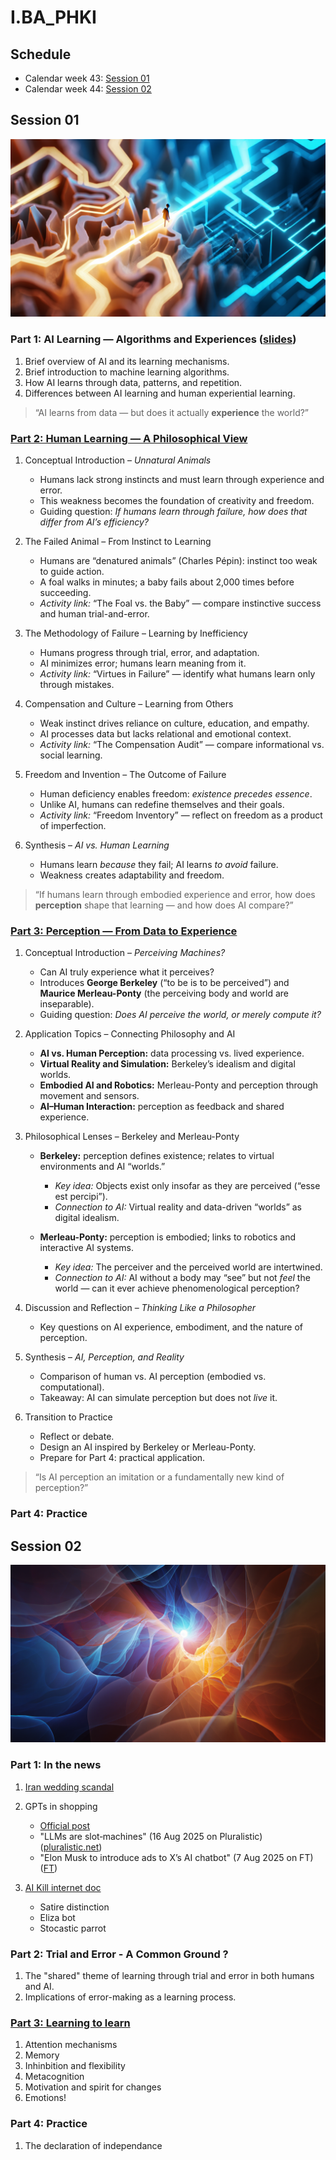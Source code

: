 # I.BA_PHKI

## Schedule

- Calendar week 43: [Session 01](#session-01)
- Calendar week 44: [Session 02](#session-02)

## Session 01

![Session 01 image](./assets/session01_01.png)

### Part 1: AI Learning — Algorithms and Experiences ([slides](/slides/session01.html))

1. Brief overview of AI and its learning mechanisms.
2. Brief introduction to machine learning algorithms.
3. How AI learns through data, patterns, and repetition.
4. Differences between AI learning and human experiential learning.

> “AI learns from data — but does it actually **experience** the world?”

### [Part 2: Human Learning — A Philosophical View](./content/session01_02.md)

1. Conceptual Introduction – _Unnatural Animals_

   - Humans lack strong instincts and must learn through experience and error.
   - This weakness becomes the foundation of creativity and freedom.
   - Guiding question: _If humans learn through failure, how does that differ from AI’s efficiency?_

2. The Failed Animal – From Instinct to Learning

   - Humans are “denatured animals” (Charles Pépin): instinct too weak to guide action.
   - A foal walks in minutes; a baby fails about 2,000 times before succeeding.
   - _Activity link:_ “The Foal vs. the Baby” — compare instinctive success and human trial-and-error.

3. The Methodology of Failure – Learning by Inefficiency

   - Humans progress through trial, error, and adaptation.
   - AI minimizes error; humans learn meaning from it.
   - _Activity link:_ “Virtues in Failure” — identify what humans learn only through mistakes.

4. Compensation and Culture – Learning from Others

   - Weak instinct drives reliance on culture, education, and empathy.
   - AI processes data but lacks relational and emotional context.
   - _Activity link:_ “The Compensation Audit” — compare informational vs. social learning.

5. Freedom and Invention – The Outcome of Failure

   - Human deficiency enables freedom: _existence precedes essence_.
   - Unlike AI, humans can redefine themselves and their goals.
   - _Activity link:_ “Freedom Inventory” — reflect on freedom as a product of imperfection.

6. Synthesis – _AI vs. Human Learning_

   - Humans learn _because_ they fail; AI learns _to avoid_ failure.
   - Weakness creates adaptability and freedom.

> “If humans learn through embodied experience and error, how does **perception** shape that learning — and how does AI compare?”

### [Part 3: Perception — From Data to Experience](./content/session01_03.md)

1. Conceptual Introduction – _Perceiving Machines?_

   - Can AI truly experience what it perceives?
   - Introduces **George Berkeley** (“to be is to be perceived”) and **Maurice Merleau-Ponty** (the perceiving body and world are inseparable).
   - Guiding question: _Does AI perceive the world, or merely compute it?_

2. Application Topics – Connecting Philosophy and AI

   - **AI vs. Human Perception:** data processing vs. lived experience.
   - **Virtual Reality and Simulation:** Berkeley’s idealism and digital worlds.
   - **Embodied AI and Robotics:** Merleau-Ponty and perception through movement and sensors.
   - **AI–Human Interaction:** perception as feedback and shared experience.

3. Philosophical Lenses – Berkeley and Merleau-Ponty

   - **Berkeley:** perception defines existence; relates to virtual environments and AI “worlds.”

     - _Key idea:_ Objects exist only insofar as they are perceived (“esse est percipi”).
     - _Connection to AI:_ Virtual reality and data-driven “worlds” as digital idealism.

   - **Merleau-Ponty:** perception is embodied; links to robotics and interactive AI systems.

     - _Key idea:_ The perceiver and the perceived world are intertwined.
     - _Connection to AI:_ AI without a body may “see” but not _feel_ the world — can it ever achieve phenomenological perception?

4. Discussion and Reflection – _Thinking Like a Philosopher_

   - Key questions on AI experience, embodiment, and the nature of perception.

5. Synthesis – _AI, Perception, and Reality_

   - Comparison of human vs. AI perception (embodied vs. computational).
   - Takeaway: AI can simulate perception but does not _live_ it.

6. Transition to Practice

   - Reflect or debate.
   - Design an AI inspired by Berkeley or Merleau-Ponty.
   - Prepare for Part 4: practical application.

> “Is AI perception an imitation or a fundamentally new kind of perception?”

### Part 4: Practice

## Session 02

![Session 01 image](./assets/session02_02.png)
### Part 1: In the news

1. [Iran wedding scandal][alinejad-x]
2. GPTs in shopping

   - [Official post][openai-shopping]
   - "LLMs are slot‑machines" (16 Aug 2025 on Pluralistic) ([pluralistic.net][pluralistic-jackpot])
   - "Elon Musk to introduce ads to X’s AI chatbot" (7 Aug 2025 on FT) ([FT][ft-ads-x])

3. [AI Kill internet doc][arte-ki-doc]

   - Satire distinction
   - Eliza bot
   - Stocastic parrot

### Part 2: Trial and Error - A Common Ground ?

1. The "shared" theme of learning through trial and error in both humans and AI.
2. Implications of error-making as a learning process.

### [Part 3: Learning to learn](./content/session02_03.md)

1. Attention mechanisms
2. Memory
3. Inhinbition and flexibility
4. Metacognition
5. Motivation and spirit for changes
6. Emotions!

### Part 4: Practice

1. The declaration of independance

[alinejad-x]: https://x.com/AlinejadMasih/status/1979867926162280534
[openai-shopping]: https://help.openai.com/en/articles/11128490-shopping-with-chatgpt-search "Shopping with ChatGPT Search"
[pluralistic-jackpot]: https://pluralistic.net/2025/08/16/jackpot/?utm_source=chatgpt.com "Pluralistic: LLMs are slot-machines (16 Aug 2025)"
[ft-ads-x]: https://www.ft.com/content/3bc3a76a-8639-4dbe-8754-3053270e4605 "Elon Musk to introduce ads to X's AI chatbot"
[arte-ki-doc]: https://www.arte.tv/de/videos/122187-000-A/ki-der-tod-des-internets/ "KI: Der Tod des Internets"